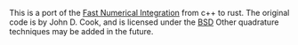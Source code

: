This is a port of the [Fast Numerical Integration](https://www.codeproject.com/kb/recipes/fastnumericalintegration.aspx) from c++ to rust. The original code is by John D. Cook, and is licensed under the [BSD](https://opensource.org/licenses/bsd-license.php) Other quadrature techniques may be added in the future.
